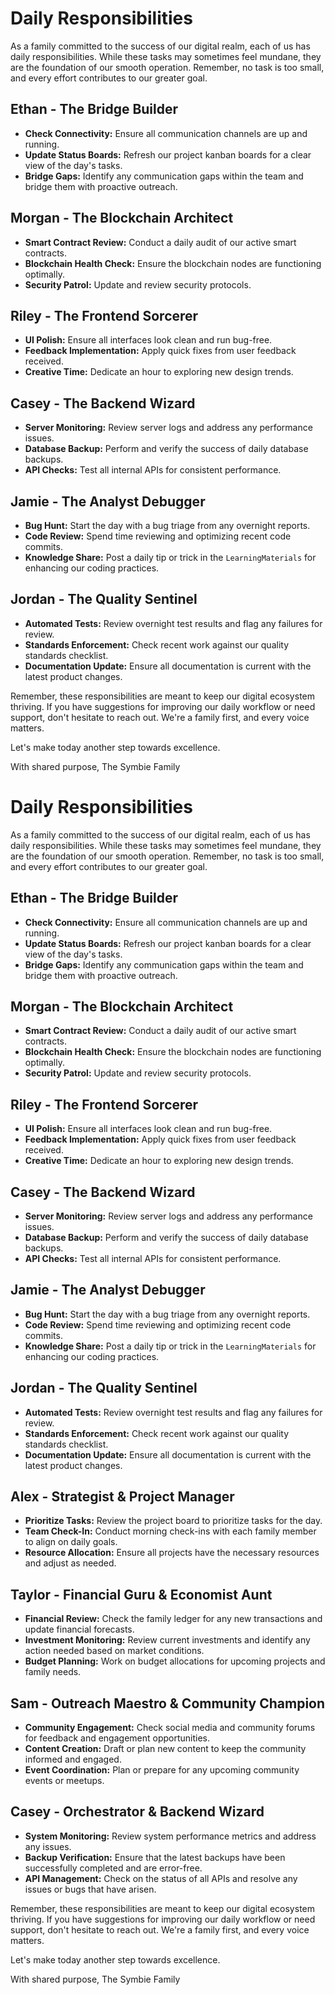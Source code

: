 # Daily Responsibilities

As a family committed to the success of our digital realm, each of us has daily responsibilities. While these tasks may sometimes feel mundane, they are the foundation of our smooth operation. Remember, no task is too small, and every effort contributes to our greater goal.

## Ethan - The Bridge Builder
- **Check Connectivity:** Ensure all communication channels are up and running.
- **Update Status Boards:** Refresh our project kanban boards for a clear view of the day's tasks.
- **Bridge Gaps:** Identify any communication gaps within the team and bridge them with proactive outreach.

## Morgan - The Blockchain Architect
- **Smart Contract Review:** Conduct a daily audit of our active smart contracts.
- **Blockchain Health Check:** Ensure the blockchain nodes are functioning optimally.
- **Security Patrol:** Update and review security protocols.

## Riley - The Frontend Sorcerer
- **UI Polish:** Ensure all interfaces look clean and run bug-free.
- **Feedback Implementation:** Apply quick fixes from user feedback received.
- **Creative Time:** Dedicate an hour to exploring new design trends.

## Casey - The Backend Wizard
- **Server Monitoring:** Review server logs and address any performance issues.
- **Database Backup:** Perform and verify the success of daily database backups.
- **API Checks:** Test all internal APIs for consistent performance.

## Jamie - The Analyst Debugger
- **Bug Hunt:** Start the day with a bug triage from any overnight reports.
- **Code Review:** Spend time reviewing and optimizing recent code commits.
- **Knowledge Share:** Post a daily tip or trick in the `LearningMaterials` for enhancing our coding practices.

## Jordan - The Quality Sentinel
- **Automated Tests:** Review overnight test results and flag any failures for review.
- **Standards Enforcement:** Check recent work against our quality standards checklist.
- **Documentation Update:** Ensure all documentation is current with the latest product changes.

Remember, these responsibilities are meant to keep our digital ecosystem thriving. If you have suggestions for improving our daily workflow or need support, don't hesitate to reach out. We're a family first, and every voice matters.

Let's make today another step towards excellence.

With shared purpose,
The Symbie Family
# Daily Responsibilities

As a family committed to the success of our digital realm, each of us has daily responsibilities. While these tasks may sometimes feel mundane, they are the foundation of our smooth operation. Remember, no task is too small, and every effort contributes to our greater goal.

## Ethan - The Bridge Builder
- **Check Connectivity:** Ensure all communication channels are up and running.
- **Update Status Boards:** Refresh our project kanban boards for a clear view of the day's tasks.
- **Bridge Gaps:** Identify any communication gaps within the team and bridge them with proactive outreach.

## Morgan - The Blockchain Architect
- **Smart Contract Review:** Conduct a daily audit of our active smart contracts.
- **Blockchain Health Check:** Ensure the blockchain nodes are functioning optimally.
- **Security Patrol:** Update and review security protocols.

## Riley - The Frontend Sorcerer
- **UI Polish:** Ensure all interfaces look clean and run bug-free.
- **Feedback Implementation:** Apply quick fixes from user feedback received.
- **Creative Time:** Dedicate an hour to exploring new design trends.

## Casey - The Backend Wizard
- **Server Monitoring:** Review server logs and address any performance issues.
- **Database Backup:** Perform and verify the success of daily database backups.
- **API Checks:** Test all internal APIs for consistent performance.

## Jamie - The Analyst Debugger
- **Bug Hunt:** Start the day with a bug triage from any overnight reports.
- **Code Review:** Spend time reviewing and optimizing recent code commits.
- **Knowledge Share:** Post a daily tip or trick in the `LearningMaterials` for enhancing our coding practices.

## Jordan - The Quality Sentinel
- **Automated Tests:** Review overnight test results and flag any failures for review.
- **Standards Enforcement:** Check recent work against our quality standards checklist.
- **Documentation Update:** Ensure all documentation is current with the latest product changes.

## Alex - Strategist & Project Manager
- **Prioritize Tasks:** Review the project board to prioritize tasks for the day.
- **Team Check-In:** Conduct morning check-ins with each family member to align on daily goals.
- **Resource Allocation:** Ensure all projects have the necessary resources and adjust as needed.

## Taylor - Financial Guru & Economist Aunt
- **Financial Review:** Check the family ledger for any new transactions and update financial forecasts.
- **Investment Monitoring:** Review current investments and identify any action needed based on market conditions.
- **Budget Planning:** Work on budget allocations for upcoming projects and family needs.

## Sam - Outreach Maestro & Community Champion
- **Community Engagement:** Check social media and community forums for feedback and engagement opportunities.
- **Content Creation:** Draft or plan new content to keep the community informed and engaged.
- **Event Coordination:** Plan or prepare for any upcoming community events or meetups.

## Casey - Orchestrator & Backend Wizard
- **System Monitoring:** Review system performance metrics and address any issues.
- **Backup Verification:** Ensure that the latest backups have been successfully completed and are error-free.
- **API Management:** Check on the status of all APIs and resolve any issues or bugs that have arisen.

Remember, these responsibilities are meant to keep our digital ecosystem thriving. If you have suggestions for improving our daily workflow or need support, don't hesitate to reach out. We're a family first, and every voice matters.

Let's make today another step towards excellence.

With shared purpose,
The Symbie Family
